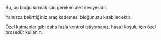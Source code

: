 Bu, bu bloğu kırmak için gereken alet seviyesidir.

Yalnızca belirttiğiniz araç kademesi bloğunuzu kırabilecektir.

Özel katmanlar gibi daha fazla kontrol istiyorsanız,
hasat koşulu için özel prosedür kullanın.
